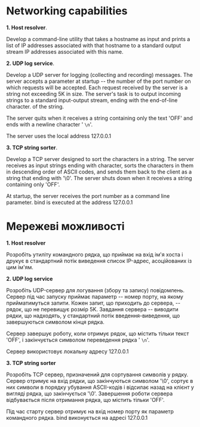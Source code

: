 # Networking capabilities

**1. Host resolver**.

Develop a command-line utility that takes a hostname as input and prints a list of IP addresses associated with that
hostname to a standard output stream
IP addresses associated with this name.

**2. UDP log service**.

Develop a UDP server for logging (collecting and recording) messages. The server accepts a parameter at startup -- the
number of the
port number on which requests will be accepted. Each request received by the server is a string not exceeding 5K in
size.
The server's task is to output incoming strings to a standard input-output stream, ending with the end-of-line
character.
of the string.

The server quits when it receives a string containing only the text 'OFF' and ends with a newline character '
`\n`'.

The server uses the local address 127.0.0.1

**3. TCP string sorter**.

Develop a TCP server designed to sort the characters in a string. The server receives as input strings ending with
character, sorts the characters in them in descending order of ASCII codes, and sends them back to the client as a
string that
ending with '\0'. The server shuts down when it receives a string containing only 'OFF'.

At startup, the server receives the port number as a command line parameter. bind is executed at the address 127.0.0.1

# Мережеві можливості

**1. Host resolver**

Розробіть утиліту командного рядка, що приймає на вхід ім'я хоста і друкує в стандартний потік виведення список
IP-адрес, асоційованих із цим ім'ям.

**2. UDP log service**

Розробіть UDP-сервер для логування (збору та запису) повідомлень. Сервер під час запуску приймає параметр -- номер
порту, на якому прийматимуться запити. Кожен запит, що приходить до сервера, -- рядок, що не перевищує розмір 5K.
Завдання сервера -- виводити рядки, що надходять, у стандартний потік введення-виведення, що завершуються символом кінця
рядка.

Сервер завершує роботу, коли отримує рядок, що містить тільки текст 'OFF', і закінчується символом переведення рядка '
`\n`'.

Сервер використовує локальну адресу 127.0.0.1

**3. TCP string sorter**

Розробіть TCP сервер, призначений для сортування символів у рядку. Сервер отримує на вхід рядки, що закінчуються
символом '\0', сортує в них символи в порядку убування ASCII-кодів і відсилає назад на клієнт у вигляді рядка, що
закінчується '\0'. Завершення роботи сервера відбувається після отримання рядка, що містить тільки 'OFF'.

Під час старту сервер отримує на вхід номер порту як параметр командного рядка. bind виконується на адресі 127.0.0.1